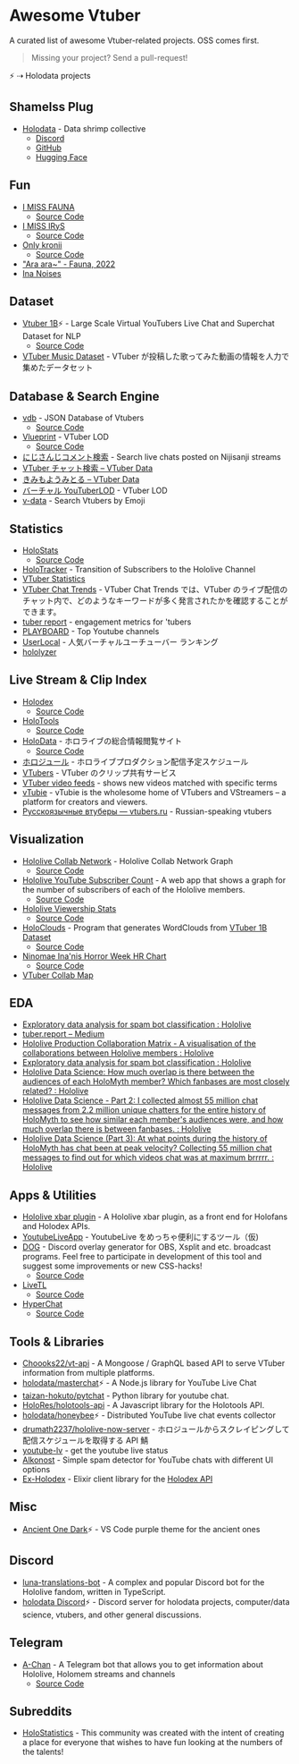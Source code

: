 # Awesome Vtuber

A curated list of awesome Vtuber-related projects. OSS comes first.

> Missing your project? Send a pull-request!

⚡️ ⇢ Holodata projects

## Shamelss Plug

- [Holodata](https://holodata.org) - Data shrimp collective
  - [Discord](https://holodata.org/discord)
  - [GitHub](https://github.com/holodata)
  - [Hugging Face](https://huggingface.co/holodata)

## Fun

- [I MISS FAUNA](https://imissfauna.com/)
  - [Source Code](https://github.com/saplinganon/imissfauna.com)
- [I MISS IRyS](https://i.miss.irys.moe/)
  - [Source Code](https://github.com/irystocratanon/i.miss.irys.moe)
- [Only kronii](https://onlykronii.github.io/)
  - [Source Code](https://github.com/OnlyKronii/OnlyKronii.github.io)
- ["Ara ara~" - Fauna, 2022](https://faunaraara.com/)
- [Ina Noises](https://inanoises.com/)

## Dataset

- [Vtuber 1B](https://www.kaggle.com/uetchy/vtuber-livechat)⚡️ - Large Scale Virtual YouTubers Live Chat and Superchat Dataset for NLP
  - [Source Code](https://github.com/holodata/vtuber-livechat-dataset)
- [VTuber Music Dataset](https://github.com/yameholo/VTuber-music-dataset) - VTuber が投稿した歌ってみた動画の情報を人力で集めたデータセット

## Database & Search Engine

- [vdb](https://vdb.vtbs.moe/) - JSON Database of Vtubers
  - [Source Code](https://github.com/dd-center/vdb)
- [Vlueprint](https://vlueprint.org/) - VTuber LOD
  - [Source Code](https://github.com/vlueprint/vlueprint)
- [にじさんじコメント検索](https://comment2434.com/comment/) - Search live chats posted on Nijisanji streams
- [VTuber チャット検索 – VTuber Data](https://vtdata.info/)
- [きみもようみとる – VTuber Data](https://vtdata.info/youmitoru)
- [バーチャル YouTuberLOD](https://mdlab.slis.tsukuba.ac.jp/lodc2018/vtuber/) - VTuber LOD
- [v-data](https://v-data.info/) - Search Vtubers by Emoji

## Statistics

- [HoloStats](https://holo.poi.cat/youtube-channel)
  - [Source Code](https://github.com/PoiScript/HoloStats)
- [HoloTracker](https://trackholo.live/en/) - Transition of Subscribers to the Hololive Channel
- [VTuber Statistics](https://vchama.xyz/stats)
- [VTuber Chat Trends](https://www.vtuber-ct.net) - VTuber Chat Trends では、VTuber のライブ配信のチャット内で、どのようなキーワードが多く発言されたかを確認することができます。
- [tuber report](https://tuber.report/) - engagement metrics for 'tubers
- [PLAYBOARD](https://playboard.co) - Top Youtube channels
- [UserLocal](https://virtual-youtuber.userlocal.jp/document/ranking) - 人気バーチャルユーチューバー ランキング
- [hololyzer](https://www.hololyzer.net/youtube/)

## Live Stream & Clip Index

- [Holodex](https://holodex.net/)
  - [Source Code](https://github.com/HolodexNet/Holodex)
- [HoloTools](https://hololive.jetri.co/#/)
  - [Source Code](https://github.com/holofans/holoapi)
- [HoloData](https://holodata.vercel.app/) - ホロライブの総合情報閲覧サイト
  - [Source Code](https://github.com/Arisahyper/HoloData)
- [ホロジュール](https://schedule.hololive.tv/) - ホロライブプロダクション配信予定スケジュール
- [VTubers](https://vtubers.love/) - VTuber のクリップ共有サービス
- [VTuber video feeds](https://vchama.xyz/feeds) - shows new videos matched with specific terms
- [vTubie](https://vtubie.com/) - vTubie is the wholesome home of VTubers and VStreamers – a platform for creators and viewers.
- [Русскоязычные втуберы — vtubers.ru](https://vtubers.ru/ruvtubers/) - Russian-speaking vtubers

## Visualization

- [Hololive Collab Network](https://thennal10.github.io/hololive-collabs/) - Hololive Collab Network Graph
  - [Source Code](https://github.com/thennal10/hololive-collabs)
- [Hololive YouTube Subscriber Count](https://hololiveyoutubesubscribercount.vercel.app/) - A web app that shows a graph for the number of subscribers of each of the Hololive members.
  - [Source Code](https://github.com/DreamWithNokz/hololive-youtube-subscriber-count)
- [Hololive Viewership Stats](http://jefftao.com/hodllive/#/subs/value)
  - [Source Code](https://github.com/Speculative/hodllive)
- [HoloClouds](https://www.reddit.com/r/Hololive/comments/obzwfr/kiryu_cocoshaped_wordcloud_made_out_of_the_30k/) - Program that generates WordClouds from [VTuber 1B Dataset](https://www.kaggle.com/uetchy/vtuber-livechat)
  - [Source Code](https://github.com/Yagato/HoloClouds)
- [Ninomae Ina'nis Horror Week HR Chart](https://vignedev.github.io/inadoki/#mzR5CjLXZtE)
  - [Source Code](https://github.com/vignedev/inadoki)
- [VTuber Collab Map](https://vchama.xyz/)

## EDA

- [Exploratory data analysis for spam bot classification : Hololive](https://www.reddit.com/r/Hololive/comments/ji62z8/exploratory_data_analysis_for_spam_bot/)
- [tuber.report – Medium](https://medium.com/@TuberReport)
- [Hololive Production Collaboration Matrix - A visualisation of the collaborations between Hololive members : Hololive](https://www.reddit.com/r/Hololive/comments/pdlov4/hololive_production_collaboration_matrix_a/)
- [Exploratory data analysis for spam bot classification : Hololive](https://www.reddit.com/r/Hololive/comments/ji62z8/exploratory_data_analysis_for_spam_bot/)
- [Hololive Data Science: How much overlap is there between the audiences of each HoloMyth member? Which fanbases are most closely related? : Hololive](https://www.reddit.com/r/Hololive/comments/qalzhg/hololive_data_science_how_much_overlap_is_there/)
- [Hololive Data Science - Part 2: I collected almost 55 million chat messages from 2.2 million unique chatters for the entire history of HoloMyth to see how similar each member's audiences were, and how much overlap there is between fanbases. : Hololive](https://www.reddit.com/r/Hololive/comments/qke1pa/hololive_data_science_part_2_i_collected_almost/)
- [Hololive Data Science (Part 3): At what points during the history of HoloMyth has chat been at peak velocity? Collecting 55 million chat messages to find out for which videos chat was at maximum brrrrr. : Hololive](https://www.reddit.com/r/Hololive/comments/qpdupy/hololive_data_science_part_3_at_what_points/)

## Apps & Utilities

- [Hololive xbar plugin](https://github.com/DaniruKun/hololive-xbar-plugin) - A Hololive xbar plugin, as a front end for Holofans and Holodex APIs.
- [YoutubeLiveApp](https://github.com/hapo31/YoutubeLiveApp/) - YoutubeLive をめっちゃ便利にするツール（仮)
- [DOG](https://paulvonlecter.github.io/DOG/) - Discord overlay generator for OBS, Xsplit and etc. broadcast programs. Feel free to participate in development of this tool and suggest some improvements or new CSS-hacks!
  - [Source Code](https://github.com/paulvonlecter/DOG)
- [LiveTL](https://livetl.app/en/home/)
  - [Source Code](https://github.com/LiveTL/LiveTL)
- [HyperChat](https://livetl.app/en/hyperchat/)
  - [Source Code](https://github.com/LiveTL/HyperChat)

## Tools & Libraries

- [Choooks22/vt-api](https://github.com/Choooks22/vt-api) - A Mongoose / GraphQL based API to serve VTuber information from multiple platforms.
- [holodata/masterchat](https://github.com/holodata/masterchat)⚡️ - A Node.js library for YouTube Live Chat
- [taizan-hokuto/pytchat](https://github.com/taizan-hokuto/pytchat) - Python library for youtube chat.
- [HoloRes/holotools-api](https://github.com/HoloRes/holotools-api) - A Javascript library for the Holotools API.
- [holodata/honeybee](https://github.com/holodata/honeybee)⚡️ - Distributed YouTube live chat events collector
- [drumath2237/hololive-now-server](https://github.com/drumath2237/hololive-now-server) - ホロジュールからスクレイピングして配信スケジュールを取得する API 鯖
- [youtube-lv](https://github.com/phillychi3/youtube_lv) - get the youtube live status
- [Alkonost](https://github.com/Asapin/alkonost) - Simple spam detector for YouTube chats with different UI options
- [Ex-Holodex](https://github.com/DaniruKun/ex-holodex) - Elixir client library for the [Holodex API](https://holodex.stoplight.io)

## Misc

- [Ancient One Dark](https://github.com/holodata/ancient-one-dark)⚡️ - VS Code purple theme for the ancient ones

## Discord

- [luna-translations-bot](https://github.com/luna-translations-bot/luna-translations-bot) - A complex and popular Discord bot for the Hololive fandom, written in TypeScript.
- [holodata Discord](https://holodata.org/discord)⚡️ - Discord server for holodata projects, computer/data science, vtubers, and other general discussions.

## Telegram

- [A-Chan](https://t.me/a_chan_bot) - A Telegram bot that allows you to get information about Hololive, Holomem streams and channels
  - [Source Code](https://github.com/DaniruKun/holobot-ex)

## Subreddits

- [HoloStatistics](https://www.reddit.com/r/HoloStatistics/) - This community was created with the intent of creating a place for everyone that wishes to have fun looking at the numbers of the talents!
